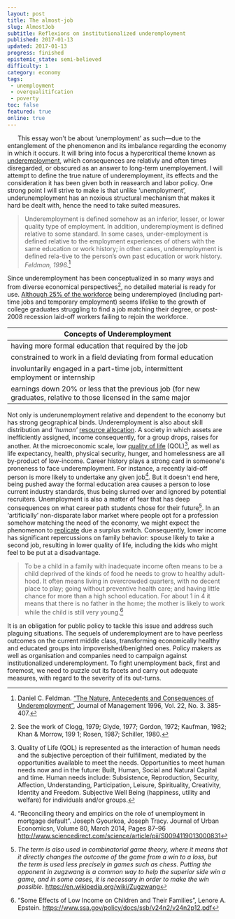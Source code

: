 ```yaml
---
layout: post
title: The almost-job
slug: AlmostJob
subtitle: Reflexions on institutionalized underemployment
published: 2017-01-13
updated: 2017-01-13
progress: finished
epistemic_state: semi-believed
difficulty: 1
category: economy
tags:
 - unemployment
 - overqualitifcation
 - poverty
toc: false
featured: true
online: true
---
```

<!--
* https://books.google.co.ma/books?id=0ZiNPrhaKeAC&lpg=PA4&ots=zpdSErHRJ1&dq=unemployment%20morocco&lr&pg=PP2#v=onepage&q&f=false
* http://conference.iza.org/conference_files/iza_ebrd_2005/boudarbat_b1612.pdf
* https://poseidon01.ssrn.com/delivery.php?ID=461066073114091011099001108113122091008015017028038094113068124074127008081020105074103048019058055025035125004028112113106093014040049011076123069093127124125030011014058005026020087022126115007104125076121077090025118100110095026121064075089093067112&EXT=pdf
* http://journals.sagepub.com/doi/pdf/10.1177/014920639602200302
* http://sci-hub.io/10.1080/13678860500356135
* https://melbourneinstitute.com/downloads/hilda/Bibliography/Working_Discussion_Research_Papers/2011/Quintini_Over_Qualified_or_Under_Skilled.pdf
-->
&nbsp;&nbsp;&nbsp;&nbsp;&nbsp;&nbsp;This essay won't be about ‘unemployment’ as such&mdash;due to the entanglement of the phenomenon and its imbalance regarding the economy in which it occurs. It will bring into focus a hypercritical theme known as [underemployment](https://en.wikipedia.org/wiki/Underemployment), which consequences are relativly and often times disregarded, or obscured as an answer to long-term unemployement. I will attempt to define the true nature of underemployment, its effects and the consideration it has been given both in reasearch and labor policy. One strong point I will strive to make is that unlike ‘unemployment’, underunemployment has an noxious structural mechanism that makes it hard be dealt with, hence the need to take suited measures.

> Underemployment is defined somehow as an inferior, lesser, or lower quality type of employment. In addition, underemployment is defined relative to some standard. In some cases, under-employment is defined relative to the employment experiences of others with the same education or work history; in other cases, underemployment is defined rela-tive to the person’s own past education or work history. _Feldman, 1996._[^nature_underemployment_d_fieldman]

Since underemployment has been conceptualized in so many ways and from diverse economical perspectives[^clogg], no detailed material is ready for use. [Although 25% of the workforce](https://papers.ssrn.com/sol3/papers.cfm?abstract_id=2378472) being underemployed (including part-time jobs and temporary employment) seems lifelike to the growth of college graduates struggling to find a job matching their degree, or post-2008 recession laid-off workers failing to rejoin the workforce.

Concepts of Underemployment | 
--------------------------- |
having more formal education that required by the job |
constrained to work in a field deviating from formal education |
involuntarily engaged in a part-time job, intermittent employment or internship |
earnings down 20% or less that the previous job (for new graduates, relative to those licensed in the same major |

Not only is underunemployment relative and dependent to the economy but has strong geographical binds. Underemployment is also about skill distribution and _‘human’_ [resource allocation](https://en.wikipedia.org/wiki/Resource_allocation). A society in which assets are inefficiently assigned, income consequently, for a group drops, raises for another. At the microeconomic scale, low [quality of life](https://en.wikipedia.org/wiki/Quality_of_life) (QOL)[^qol], as well as life expectancy, health, physical security, hunger, and homelessness are all by-product of low-income. Career history plays a strong card in someone's proneness to face underemployment. For instance, a recently laid-off person is more likely to undertake any given job[^unemploymenMortageDefault]. But it doesn't end here, being pushed away the formal education area causes a person to lose current industry standards, thus being slurred over and ignored by potential recruiters. Unemployment is also a matter of fear that has deep consequences on what career path students chose for their future[^Zugzwang]. In an ‘artificially’ non-disparate labor market where people opt for a profession somehow matching the need of the economy, we might expect the phenomenon to [replicate](https://en.wikipedia.org/wiki/Catch-22_(logic)) due a surplus switch. Consequently, lower income has significant repercussions on family  behavior: spouse likely to take a second job, resulting in lower quality of life, including the kids who might feel to be put at a disadvantage.

> To be a child in a family with inadequate income often means to be a child deprived of the kinds of food he needs to grow to healthy adult- hood. It often means living in overcrowded quarters, with no decent place to play; going without preventive health care; and having little chance for more than a high school education. For about 1 in 4 it means that there is no father in the home; the mother is likely to work while the child is still very young.[^effectsLowIncome]

It is an obligation for public policy to tackle this issue and address such plaguing situations. The sequels of underemployment are to have peerless outcomes on the current middle class, transforming economically healthy and educated groups into impoverished/benighted ones. Policy makers as well as organisation and companies need to campaign against institutionalized underemployment. To fight unemployment back, first and foremost, we need to puzzle out its facets and carry out adequate measures, with regard to the severity of its out-turns.

[^nature_underemployment_d_fieldman]: Daniel C. Feldman. [“The Nature, Antecedents and Consequences of Underemployment”](http://journals.sagepub.com/doi/abs/10.1177/014920639602200302), Journal of Management 1996, Vol. 22, No. 3. 385-407.
[^qol]: Quality of Life (QOL) is represented as the interaction of human needs and the subjective perception of their fulfillment, mediated by the opportunities available to meet the needs. Opportunities to meet human needs now and in the future: Built, Human, Social and Natural Capital and time. Human needs include: Subsistence, Reproduction, Security, Affection, Understanding, Participation, Leisure, Spirituality, Creativity, Identity and Freedom. Subjective Well Being (happiness, utility and welfare) for individuals and/or groups.
[^clogg]: See the work of Clogg, 1979; Glyde, 1977; Gordon, 1972; Kaufman, 1982; Khan & Morrow, 199 1; Rosen, 1987; Schiller, 1980.
[^unemploymenMortageDefault]: “Reconciling theory and empirics on the role of unemployment in mortgage default”. Joseph Gyourkoa, Joseph Tracy. Journal of Urban Economicsn, Volume 80, March 2014, Pages 87–96 http://www.sciencedirect.com/science/article/pii/S0094119013000831
[^Zugzwang]: _The term is also used in combinatorial game theory, where it means that it directly changes the outcome of the game from a win to a loss, but the term is used less precisely in games such as chess. Putting the opponent in zugzwang is a common way to help the superior side win a game, and in some cases, it is necessary in order to make the win possible._ https://en.wikipedia.org/wiki/Zugzwang
[^effectsLowIncome]: “Some Effects of Low Income on Children and Their Families”, Lenore A. Epstein. https://www.ssa.gov/policy/docs/ssb/v24n2/v24n2p12.pdf